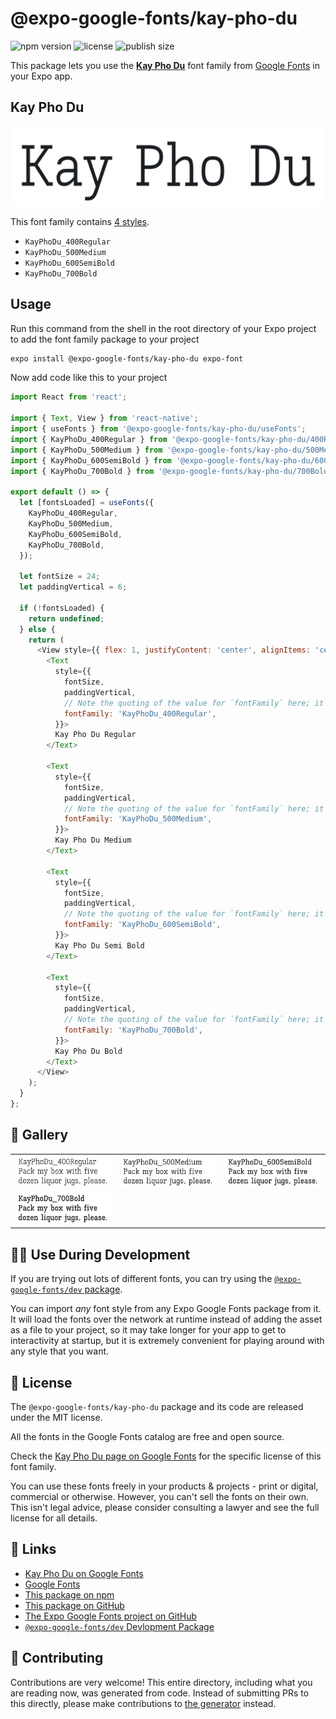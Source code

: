 # @expo-google-fonts/kay-pho-du

![npm version](https://flat.badgen.net/npm/v/@expo-google-fonts/kay-pho-du)
![license](https://flat.badgen.net/github/license/expo/google-fonts)
![publish size](https://flat.badgen.net/packagephobia/install/@expo-google-fonts/kay-pho-du)

This package lets you use the [**Kay Pho Du**](https://fonts.google.com/specimen/Kay+Pho+Du) font family from [Google Fonts](https://fonts.google.com/) in your Expo app.

## Kay Pho Du

![Kay Pho Du](./font-family.png)

This font family contains [4 styles](#-gallery).

- `KayPhoDu_400Regular`
- `KayPhoDu_500Medium`
- `KayPhoDu_600SemiBold`
- `KayPhoDu_700Bold`

## Usage

Run this command from the shell in the root directory of your Expo project to add the font family package to your project
```sh
expo install @expo-google-fonts/kay-pho-du expo-font
```

Now add code like this to your project
```js
import React from 'react';

import { Text, View } from 'react-native';
import { useFonts } from '@expo-google-fonts/kay-pho-du/useFonts';
import { KayPhoDu_400Regular } from '@expo-google-fonts/kay-pho-du/400Regular';
import { KayPhoDu_500Medium } from '@expo-google-fonts/kay-pho-du/500Medium';
import { KayPhoDu_600SemiBold } from '@expo-google-fonts/kay-pho-du/600SemiBold';
import { KayPhoDu_700Bold } from '@expo-google-fonts/kay-pho-du/700Bold';

export default () => {
  let [fontsLoaded] = useFonts({
    KayPhoDu_400Regular,
    KayPhoDu_500Medium,
    KayPhoDu_600SemiBold,
    KayPhoDu_700Bold,
  });

  let fontSize = 24;
  let paddingVertical = 6;

  if (!fontsLoaded) {
    return undefined;
  } else {
    return (
      <View style={{ flex: 1, justifyContent: 'center', alignItems: 'center' }}>
        <Text
          style={{
            fontSize,
            paddingVertical,
            // Note the quoting of the value for `fontFamily` here; it expects a string!
            fontFamily: 'KayPhoDu_400Regular',
          }}>
          Kay Pho Du Regular
        </Text>

        <Text
          style={{
            fontSize,
            paddingVertical,
            // Note the quoting of the value for `fontFamily` here; it expects a string!
            fontFamily: 'KayPhoDu_500Medium',
          }}>
          Kay Pho Du Medium
        </Text>

        <Text
          style={{
            fontSize,
            paddingVertical,
            // Note the quoting of the value for `fontFamily` here; it expects a string!
            fontFamily: 'KayPhoDu_600SemiBold',
          }}>
          Kay Pho Du Semi Bold
        </Text>

        <Text
          style={{
            fontSize,
            paddingVertical,
            // Note the quoting of the value for `fontFamily` here; it expects a string!
            fontFamily: 'KayPhoDu_700Bold',
          }}>
          Kay Pho Du Bold
        </Text>
      </View>
    );
  }
};

```

## 🔡 Gallery


||||
|-|-|-|
|![KayPhoDu_400Regular](.//400Regular/KayPhoDu_400Regular.ttf.png)|![KayPhoDu_500Medium](.//500Medium/KayPhoDu_500Medium.ttf.png)|![KayPhoDu_600SemiBold](.//600SemiBold/KayPhoDu_600SemiBold.ttf.png)||
|![KayPhoDu_700Bold](.//700Bold/KayPhoDu_700Bold.ttf.png)||||


## 👩‍💻 Use During Development

If you are trying out lots of different fonts, you can try using the [`@expo-google-fonts/dev` package](https://github.com/expo/google-fonts/tree/master/font-packages/dev#readme).

You can import *any* font style from any Expo Google Fonts package from it. It will load the fonts
over the network at runtime instead of adding the asset as a file to your project, so it may take longer
for your app to get to interactivity at startup, but it is extremely convenient
for playing around with any style that you want.

## 📖 License

The `@expo-google-fonts/kay-pho-du` package and its code are released under the MIT license.

All the fonts in the Google Fonts catalog are free and open source.

Check the [Kay Pho Du page on Google Fonts](https://fonts.google.com/specimen/Kay+Pho+Du) for the specific license of this font family.

You can use these fonts freely in your products & projects - print or digital, commercial or otherwise. However, you can't sell the fonts on their own. This isn't legal advice, please consider consulting a lawyer and see the full license for all details.

## 🔗 Links

- [Kay Pho Du on Google Fonts](https://fonts.google.com/specimen/Kay+Pho+Du)
- [Google Fonts](https://fonts.google.com/)
- [This package on npm](https://www.npmjs.com/package/@expo-google-fonts/kay-pho-du)
- [This package on GitHub](https://github.com/expo/google-fonts/tree/master/font-packages/kay-pho-du)
- [The Expo Google Fonts project on GitHub](https://github.com/expo/google-fonts)
- [`@expo-google-fonts/dev` Devlopment Package](https://github.com/expo/google-fonts/tree/master/font-packages/dev)

## 🤝 Contributing

Contributions are very welcome! This entire directory, including what you are reading now, was generated from code. Instead of submitting PRs to this directly, please make contributions to [the generator](https://github.com/expo/google-fonts/tree/master/packages/generator) instead.
